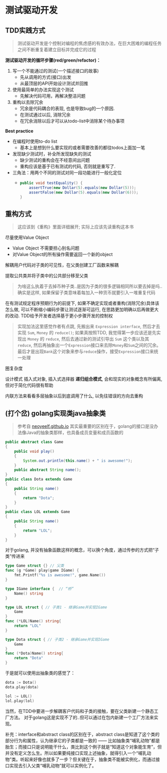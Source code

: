 # 测试驱动开发 

## TDD实践方式

> 测试驱动开发是个控制对编程的焦虑感的有效办法，在巨大困难的编程任务之间不断重复着建立目标并完成它的过程

**测试驱动开发的循环步骤(red/green/refactor)：**
1. 写一个不能通过的测试(一个描述接口的故事)
   - 先从调用的方式(接口)出发
   - 从最顶层的API开始设计测试并回推
2. 使用最简单的办法实现这个测试
   - 先解决代码可用，再解决整洁问题
3. 重构以去除冗余
   - 冗余是代码耦合的表现, 也是导致bug的一个原因.
   - 在测试通过以后, 消除冗余
   - 在冗余消除以后才可以从todo-list中消除某个待办事项

**Best practice**
- 在编程时使用to-do list
  - 基本上是想到什么要实现的或者需要改善的都往todos上面加一笔
- 发现缺少测试时，补全所发现缺失的测试 
  - 缺少测试的重构会在不经意间出问题
  - 重构应该是基于已有测试的代码, 否则就是重写了.
- 三角法：用两个不同的测试对同一段功能进行一般化定位
  - ```java
    public void testEquality() {
        assertTrue(new Dollar(5).equals(new Dollar(5)));
        assertFalse(new Dollar(5).equals(new Dollar(6)));
    }
    ```

## 重构方式

> 这应该到《重构》里面详细展开; 实际上应该先读重构这本书

尽量使用Value Object
- Value Object 不需要担心别名问题
- 对Value Object的所有操作需要返回一个新的object

解耦用户代码对子类的可见性，在父类创建工厂函数来解耦

提取公共类并将子类中的公共部分移至父类

> 为啥这么执着于去掉币种子类..是因为子类的很多逻辑相同所以要去掉是吗..确实是这样, 如果保留子类意味着每加入一种货币就要引入一堆重复代码

在有测试规定程序预期行为的前提下, 如果不确定实现或者重构(消除冗余)具体该怎么做, 可以不断缩小编码步骤让测试逐渐可运行, 在思路更加明确以后再做更大的改动. TDD给予开发者选择基于更小步骤开发的控制权

> 实现加法这里感觉作者有点跳, 先搬出来 `Expression interface`, 然后才去实现 `Sum`, `Money` 的 `reduce()`; 如果真按照TDD, 我觉得第一步应该还是先实现出 `Money` 的 `reduce`, 然后去通过新的测试引导出 `Sum` 这个类以及其 `reduce`, 然后再抽象出一个`Expression`接口来去除`Money`和`Sum`之间的冗余。最后才是出现`Bank`这个对象来参与`reduce`操作，接受`Expression`接口来统一处理

圈复杂度

设计模式
插入式对象, 插入式选择器
**递归组合模式**, 会和现实的对象概念有所偏离, 但对于简化代码很有帮助

内联方法来看看多层抽象以后到底调用了什么, 以免往错误的方向去重构

## (打个岔) golang实现类java抽象类

> 参考自 [neoyeelf.github.io](http://neoyeelf.github.io/2019/04/07/golang%E4%B9%9F%E8%83%BD%E5%AE%9E%E7%8E%B0%E6%8A%BD%E8%B1%A1%E7%B1%BB%E4%BA%86%EF%BC%9F/)
其实最重要的区别在于，golang的接口是没办法像Java的抽象类那样，也具备成员变量和成员函数的

```java
public abstract class Game
{
    public void play()
    {
        System.out.println(this.name() + " is awesome!");
    }
    public abstract String name();
}
public class Dota extends Game
{
    public String name()
    {
        return "Dota";
    }
}
public class LOL extends Game
{
    public String name()
    {
        return "LOL";
    }
}
```
对于golang, 并没有抽象函数这样的概念，可以换个角度，通过传参的方式把“子类”传进来

```Go
type Game struct {} // 父类
func (g *Game) play(game IGame) {
    fmt.Printf("%s is awesome!", game.Name())
}

type IGame interface {  // “桥”
    Name() string
}

type LOL struct { // 子类1 - 继承Game并实现IGame
    Game
} 
func (*LOL)Name() string{
    return "LOL"
}

type Dota struct { // 子类2 - 继承Game并实现IGame
    Game
}
func (*Dota)Name() string{
    return "Dota"
}
```

于是就可以使用出抽象类的感觉了：
```Go
dota := Dota()
dota.play(dota)

lol := LOL()
lol.play(lol)
```

当然，在TDD中要进一步解耦客户代码和子类的接触，要在父类新建一个静态工厂方法。
对于golang这是实现不了的..但可以通过在包内新建一个工厂方法来实现。

补充：interface和abstract class的区别在于，abstract class是知道了这个类的部分行为和属性，认为继承它的子类都是一致的 —— 比如抽象类“哺乳动物”都是胎生；而接口只是说明能干什么，类比到这个例子就是“知道这个对象能生育”，但并没有定义怎么生。所以如果要纯接口实现上述抽象，就得引入一个“哺乳动物”类。听起来好像也就多了一步？但关键在于，抽象类不能被实例化，而通过接口实现去引入父类“哺乳动物”就可以实例化了。